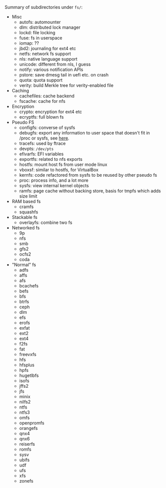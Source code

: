 Summary of subdirectories under `fs/`:
- Misc
    - autofs: automounter
    - dlm: distributed lock manager
    - lockd: file locking
    - fuse: fs in userspace
    - iomap: ??
    - jbd2: journaling for ext4 etc
    - netfs: network fs support
    - nls: native language support
    - unicode: different from nls, I guess
    - notify: various notification APIs
    - pstore: save dmesg tail in uefi etc. on crash
    - quota: quota support
    - verity: build Merkle tree for verity-enabled file
- Caching
    - cachefiles: cache backend
    - fscache: cache for nfs
- Encryption
    - crypto: encryption for ext4 etc
    - ecryptfs: full blown fs
- Pseudo FS
    - configfs: converse of sysfs
    - debugfs: export any information to user space that doesn't fit in /proc or sysfs, see [here](https://docs.kernel.org/filesystems/debugfs.html).
    - tracefs: used by ftrace
    - devpts: `/dev/pts`
    - efivarfs: EFI variables
    - exportfs: related to nfs exports
    - hostfs: mount host fs from user mode linux
    - vboxsf: similar to hostfs, for VirtualBox
    - kernfs: code refactored from sysfs to be reused by other pseudo fs
    - proc: process info, and a lot more
    - sysfs: view internal kernel objects
    - ramfs: page cache without backing store, basis for tmpfs which adds size limit
- RAM based fs
    - cramfs
    - squashfs
- Stackable fs
    - overlayfs: combine two fs
- Networked fs
    - 9p
    - nfs
    - smb
    - gfs2
    - ocfs2
    - coda
- "Normal" fs
    - adfs
    - affs
    - afs
    - bcachefs
    - befs
    - bfs
    - btrfs
    - ceph
    - dlm
    - efs
    - erofs
    - exfat
    - ext2
    - ext4
    - f2fs
    - fat
    - freevxfs
    - hfs
    - hfsplus
    - hpfs
    - hugetlbfs
    - isofs
    - jffs2
    - jfs
    - minix
    - nilfs2
    - ntfs
    - ntfs3
    - omfs
    - openpromfs
    - orangefs
    - qnx4
    - qnx6
    - reiserfs
    - romfs
    - sysv
    - ubifs
    - udf
    - ufs
    - xfs
    - zonefs

